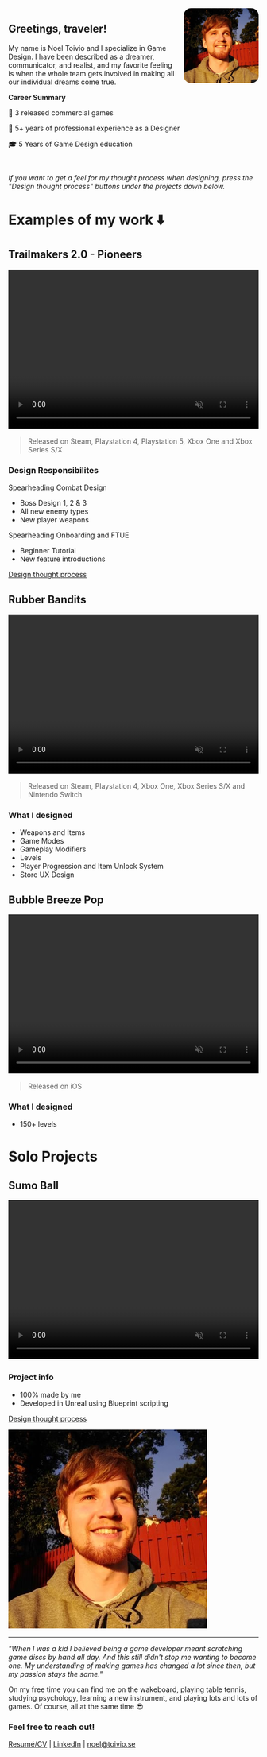 <style>
.github-corner,
.github-corner svg {
  display: none !important;
  visibility: hidden !important;
  height: 0 !important;
  width: 0 !important;
}
</style>


<img src="noeltoivio.jpg" alt="Image of Noel Toivio" width="30%" height="" style="float:right; border-radius: 10%; margin: 0 0 15px 15px;">

## Greetings, traveler!

My name is Noel Toivio and I specialize in Game Design. I have been described as a dreamer, communicator, and realist, and my favorite feeling is when the whole team gets involved in making all our individual dreams come true.

**Career Summary**

🎉 3 released commercial games

👴 5+ years of professional experience as a Designer

🎓 5 Years of Game Design education

<br>

<i>If you want to get a feel for my thought process when designing, press the "Design thought process" buttons under the projects down below.</i>

# Examples of my work ⬇️

## Trailmakers 2.0 - Pioneers

<video muted="" autoplay="" controls="" loop="" height="320px" style="max-width:100%;">
    <source src="TrailmakersPioneers_Trailer.mp4" type="video/mp4">
</video>

> Released on Steam, Playstation 4, Playstation 5, Xbox One and Xbox Series S/X

### Design Responsibilites
Spearheading Combat Design
- Boss Design 1, 2 & 3
- All new enemy types
- New player weapons

Spearheading Onboarding and FTUE
- Beginner Tutorial
- New feature introductions

<a href="sumo_ball.html" class="btn">Design thought process</a>

## Rubber Bandits

<video muted="" autoplay="" controls="" loop="" height="320px" style="max-width:100%;">
    <source src="RubberBandits_Trailer.mp4" type="video/mp4">
</video>

> Released on Steam, Playstation 4, Xbox One, Xbox Series S/X and Nintendo Switch

### What I designed
- Weapons and Items
- Game Modes
- Gameplay Modifiers
- Levels
- Player Progression and Item Unlock System
- Store UX Design

## Bubble Breeze Pop
<video muted="" autoplay="" controls="" loop="" height="320px" style="max-width:100%;">
    <source src="BubbleBreezePop_Trailer.mp4" type="video/mp4">
</video>

> Released on iOS

### What I designed
- 150+ levels

# Solo Projects

## Sumo Ball
<video muted="" autoplay="" controls="" loop="" height="320px" style="max-width:100%;">
    <source src="sumoball_action.mp4" type="video/mp4">
</video>

### Project info
- 100% made by me
- Developed in Unreal using Blueprint scripting

<a href="sumo_ball.md" class="btn">Design thought process</a>



![Picture of Noel Toivio](noeltoivio.jpg)

___

*"When I was a kid I believed being a game developer meant scratching game discs by hand all day. And this still didn't stop me wanting to become one.
My understanding of making games has changed a lot since then, but my passion stays the same."*

On my free time you can find me on the wakeboard, playing table tennis, studying psychology, learning a new instrument, and playing lots and lots of games. Of course, all at the same time 😎



### Feel free to reach out!

[Resumé/CV](NoelToivio_CV.pdf) | [LinkedIn](https://www.linkedin.com/in/noel-toivio/) | noel@toivio.se